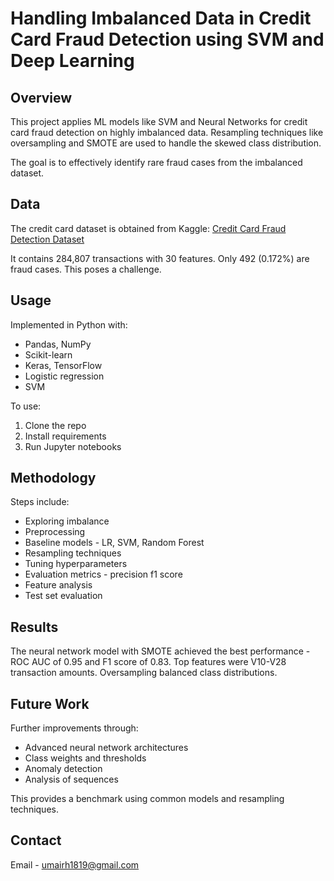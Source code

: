 # Handling Imbalanced Data in Credit Card Fraud Detection using SVM and Deep Learning

## Overview

This project applies ML models like SVM and Neural Networks for credit card fraud detection on highly imbalanced data. Resampling techniques like oversampling and SMOTE are used to handle the skewed class distribution.

The goal is to effectively identify rare fraud cases from the imbalanced dataset.

## Data 

The credit card dataset is obtained from Kaggle:
[Credit Card Fraud Detection Dataset](https://www.kaggle.com/datasets/mlg-ulb/creditcardfraud)

It contains 284,807 transactions with 30 features. Only 492 (0.172%) are fraud cases. This poses a challenge.

## Usage

Implemented in Python with:

- Pandas, NumPy
- Scikit-learn
- Keras, TensorFlow
- Logistic regression
- SVM

To use:

1. Clone the repo  
2. Install requirements
3. Run Jupyter notebooks

## Methodology

Steps include:
  
- Exploring imbalance
- Preprocessing  
- Baseline models - LR, SVM, Random Forest 
- Resampling techniques 
- Tuning hyperparameters
- Evaluation metrics - precision f1 score 
- Feature analysis
- Test set evaluation

## Results  

The neural network model with SMOTE achieved the best performance - ROC AUC of 0.95 and F1 score of 0.83. Top features were V10-V28 transaction amounts. Oversampling balanced class distributions.

## Future Work

Further improvements through:

- Advanced neural network architectures  
- Class weights and thresholds
- Anomaly detection 
- Analysis of sequences

This provides a benchmark using common models and resampling techniques.

## Contact 

Email - umairh1819@gmail.com
